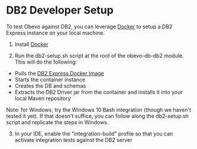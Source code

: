 <!--

    Copyright 2017 Goldman Sachs.
    Licensed under the Apache License, Version 2.0 (the "License");
    you may not use this file except in compliance with the License.
    You may obtain a copy of the License at

    http://www.apache.org/licenses/LICENSE-2.0

    Unless required by applicable law or agreed to in writing,
    software distributed under the License is distributed on an
    "AS IS" BASIS, WITHOUT WARRANTIES OR CONDITIONS OF ANY
    KIND, either express or implied.  See the License for the
    specific language governing permissions and limitations
    under the License.

-->


# DB2 Developer Setup

To test Obevo against DB2, you can leverage [Docker](https://www.docker.com) to setup a DB2 Express instance on your
local machine.


1) Install [Docker](https://www.docker.com/community-edition)


2) Run the db2-setup.sh script at the root of the obevo-db-db2 module. This will do the following:

* Pulls the [DB2 Express Docker Image](https://hub.docker.com/r/ibmcom/db2express-c/)
* Starts the container instance
* Creates the DB and schemas
* Extracts the DB2 Driver jar from the container and installs it into your local Maven repository

Note: for Windows, try the Windows 10 Bash integration (though we haven't tested it yet). If that doesn't suffice, you
can follow along the db2-setup.sh script and replicate the steps in Windows.


3) In your IDE, enable the "integration-build" profile so that you can activate integration tests against the DB2 server
